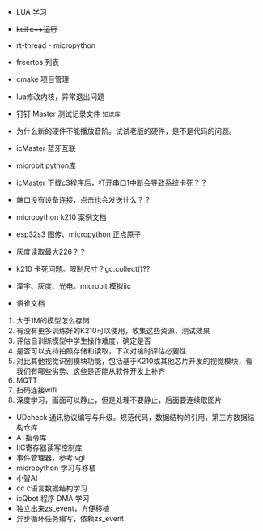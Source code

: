 - LUA 学习
- ~~keil c++运行~~
- rt-thread  \- micropython
- freertos 列表
- cmake 项目管理
- lua修改内核，异常退出问题



- 钉钉 Master 测试记录文件 `知识库`

- 为什么新的硬件不能播放音阶。试试老版的硬件，是不是代码的问题。

- icMaster 蓝牙互联

- microbit python库

- icMaster 下载c3程序后，打开串口1中断会导致系统卡死？？

- 端口没有设备连接，点击也会发送什么？？



- micropython k210 案例文档
- esp32s3 图传、micropython 正点原子
- 灰度读取最大226？？
- k210 卡死问题。限制尺寸？gc.collect()??





- 泽宇、灰度、光电。microbit 模拟iic
- 语雀文档

1. 大于1M的模型怎么存储
2. 有没有更多训练好的K210可以使用，收集这些资源，测试效果
3. 评估自训练模型中学生操作难度，确定是否
4. 是否可以支持拍照存储和读取，下次对接时评估必要性
5. 对比其他视觉识别模块功能，包括基于K210或其他芯片开发的视觉模块，看我们有哪些劣势、这些是否能从软件开发上补齐
6. MQTT
7. 扫码连接wifi
8. 深度学习，画面可以静止，但是处理不要静止，后面要连续取图片



- UDcheck 通讯协议编写与升级。规范代码，数据结构的引用，第三方数据结构仓库
- AT指令库
- IIC寄存器读写控制库
- 事件管理器，参考lvgl
- micropython 学习与移植
- 小智AI
- cc c语言数据结构学习
- icQbot 程序 DMA 学习
- 独立出来zs_event，方便移植
- 异步循环任务编写，依赖zs_event

